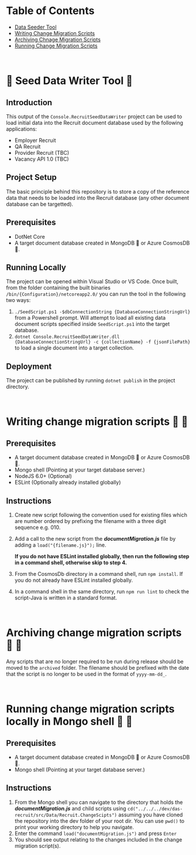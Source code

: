 # Table of Contents
* [Data Seeder Tool](#user-content-seedDataWriterTool)
* [Writing Change Migration Scripts](#user-content-authoringChangeMigrationScripts)
* [Archiving Chnage Migration Scripts](#archivingChangeMigrationScripts)
* [Running Change Migration Scripts](#user-content-runningChangeMigrationScripts)

&nbsp;

# :leaves: Seed Data Writer Tool :rocket: <a name="seedDataWriterTool">&nbsp;</a>

## Introduction

This output of the `Console.RecruitSeedDataWriter` project can be used to load initial data into the Recruit document database used by the following applications:
- Employer Recruit
- QA Recruit
- Provider Recruit (TBC)
- Vacancy API 1.0 (TBC)

## Project Setup

The basic principle behind this repository is to store a copy of the reference data that needs to be loaded into the Recruit database (any other document database can be targetted).

## Prerequisites

- DotNet Core
- A target document database created in MongoDB :leaves: or Azure CosmosDB :rocket:.

## Running Locally

The project can be opened within Visual Studio or VS Code. Once built, from the folder containing the built binaries `/bin/{Configuration}/netcoreapp2.0/` you can run the tool in the following two ways:
1. `./SeedScript.ps1 -$dbConnectionString {DatabaseConnectionStringUrl}` from a Powershell prompt. Will attempt to load all existing data document scripts specified inside `SeedScript.ps1` into the target database.
2. `dotnet Console.RecruitSeedDataWriter.dll {DatabaseConnectionStringUrl} -c {collectionName} -f {jsonFilePath}` to load a single document into a target collection.

## Deployment

The project can be published by running `dotnet publish` in the project directory.

&nbsp;

# Writing change migration scripts :leaves: :scroll: <a name="authoringChangeMigrationScripts"></a>

## Prerequisites

- A target document database created in MongoDB :leaves: or Azure CosmosDB :rocket:.
- Mongo shell (Pointing at your target database server.)
- NodeJS 6.0+ (Optional)
- ESLint (Optionally already installed globally)

## Instructions

1. Create new script following the convention used for existing files which are number ordered by prefixing the filename with a three digit sequence e.g. 010.
2. Add a call to the new script from the **_documentMigration.js_** file by adding a `load("{filename.js}");` line.

   **If you do not have ESLint installed globally, then run the following step in a command shell, otherwise skip to step 4.**
3. From the CosmosDb directory in a command shell, run `npm install`. If you do not already have ESLint installed globally.
4. In a command shell in the same directory, run `npm run lint` to check the script-Java is written in a standard format.

&nbsp;

# Archiving change migration scripts :leaves: :scroll: <a name="archivingChangeMigrationScripts"></a>

Any scripts that are no longer required to be run during release should be moved to the `archived` folder. The filename should be prefixed with the date that the script is no longer to be used in the format of `yyyy-mm-dd_`.

&nbsp;

# Running change migration scripts locally in Mongo shell :leaves: :shell: <a name="runningChangeMigrationScripts"></a>

## Prerequisites

- A target document database created in MongoDB :leaves: or Azure CosmosDB :rocket:.
- Mongo shell (Pointing at your target database server.)

## Instructions

1. From the Mongo shell you can navigate to the directory that holds the **_documentMigration.js_** and child scripts using `cd("../../../dev/das-recruit/src/Data/Recruit.ChangeScipts")` assuming you have cloned the repository into the dev folder of your root dir. You can use `pwd()` to print your working directory to help you navigate.
2. Enter the command `load("documentMigration.js")` and press `Enter`
3. You should see output relating to the changes included in the change migration script(s).
